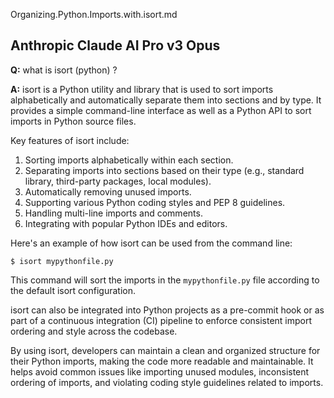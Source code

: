 Organizing.Python.Imports.with.isort.md

## Anthropic Claude AI Pro v3 Opus 

**Q:** what is isort (python) ?​​​​​​​​​​​​​​​​

**A:** isort is a Python utility and library that is used to sort imports alphabetically and automatically separate them into sections and by type. It provides a simple command-line interface as well as a Python API to sort imports in Python source files.

Key features of isort include:

1. Sorting imports alphabetically within each section.
2. Separating imports into sections based on their type (e.g., standard library, third-party packages, local modules).
3. Automatically removing unused imports.
4. Supporting various Python coding styles and PEP 8 guidelines.
5. Handling multi-line imports and comments.
6. Integrating with popular Python IDEs and editors.

Here's an example of how isort can be used from the command line:

```
$ isort mypythonfile.py
```

This command will sort the imports in the `mypythonfile.py` file according to the default isort configuration.

isort can also be integrated into Python projects as a pre-commit hook or as part of a continuous integration (CI) pipeline to enforce consistent import ordering and style across the codebase.

By using isort, developers can maintain a clean and organized structure for their Python imports, making the code more readable and maintainable. It helps avoid common issues like importing unused modules, inconsistent ordering of imports, and violating coding style guidelines related to imports.​​​​​​​​​​​​​​​​
